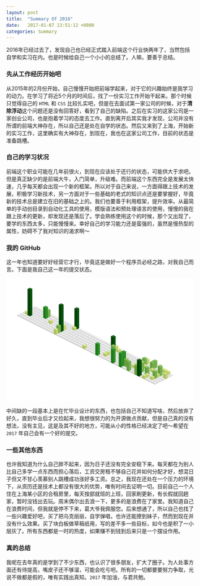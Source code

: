```yaml
---
layout: post
title:  "Summary Of 2016"
date:   2017-01-07 13:51:12 +0800
categories: Summary
---
```


2016年已经过去了，发现自己也已经正式踏入前端这个行业快两年了，当然包括自学和实习在内。也是时候给自己一个小小的总结了。人嘛，要善于总结。

### 先从工作经历开始吧

从2015年的2月份开始，自己慢慢开始把前端学起来，对于它的兴趣始终是我学习的动力。在学习了将近5个月的时间后，找了一份实习工作开始干起来。那个时候只觉得自己的 `HTML` 和 `CSS` 比较扎实吧，但是在去面试第一家公司的时候，对于**清除浮动**这个问题还是没有回答好，看到了自己的缺陷。之后在实习的这家公司是一家创业公司，也是抱着学习的态度去工作。直到离开后其实我才发现，公司并没有所谓的前端大神存在，所以自己还是处在自学的状态。然后又来到了上海，开始新的实习工作，这里确实有大神存在，到现在，我也在这家公司工作，目前的状态是准备跳槽。

### 自己的学习状况

前端这个职业可能在几年前很火，到现在应该处于还行的状态，可能供大于求吧。但是真正缺少的是前端大牛，入门简单，升级难。而前端这个东西完全是发展太快速，几乎每天都会出现一个新的框架。所以对于自己来说，一方面得跟上技术的发展，积极学习新技术，另一方面对于一些基础的老式的知识点还是要掌握好，毕竟新的技术总是建立在旧的基础之上的。我们也要善于利用框架，提升效率。从最简单的手动创目录到自动化工具的使用，模版语法和预处理语言的使用，慢慢的我在跟上技术的更新，却发现还是落后了。学会熟练使用这个的时候，那个又出现了，要学的东西太多，只能慢慢来。幸好自己的学习能力还是蛮强的，虽然是慢热型的属性，妨碍不了我对知识的渴求啊～

### 我的 GitHub

这一年也知道要好好经营它才行，毕竟这是做好一个程序员必经之路，对我自己而言。下面是我自己这一年的提交状态。

![commit_2016](/img/commit_2016.png)

中间缺的一段基本上是在忙毕业设计的东西，也包括自己不知道写啥，然后放弃了好久，直到毕业后才又捡起来，我想很努力的为开源做点贡献，但是自己真的没有想法，没有主见，这是及其不好的地方，可能从小的性格已经决定了吧～希望在 `2017` 年自己会有一个好的提交。

### 一些其他东西

也许我知道为什么自己胖不起来，因为日子还没有完全安稳下来。每天都在为别人比自己多学一点东西而担心落后，工资交房租不够自己花并如何分配才好，想混日子但又不甘心羡慕别人跳槽成功涨好多工资。总之，我现在还处在一个压力的环境下，从资历还是技术上都没有很大的优势，唯有时间去证明一切。目前自己一个人住在上海某小区的合租房里，每天按部就班的上班，回家刷更新，有长假就回趟家，暂时没钱出去玩。周末偶尔出去浪一下，更多的是浪费在了家里。我知道自己在浪费时间，但我就是停不下来，葛大爷我佩服您。后来想通了，所以自己也找了一些兴趣爱好吧，买了把乌克丽丽，自学弹唱，也许还能撩到妹子，然而到现在并没有什么效果。买了块白板做草稿纸用，写的差不多一些目标，如今也是积了一小层灰了。所有东西都是一时的热度，如果赚不到钱到后来只是一个摆设作用。

### 真的总结

我呢在去年真的是学到了不少东西，也认识了很多朋友，扩大了圈子。为人处事方面还有待提高，嘴皮子还不够溜，可能会吃亏吧。所有的一切都要要努力争取，光说不做都是假的，唯有实践出真知。`2017` 年加油，与君共勉。
